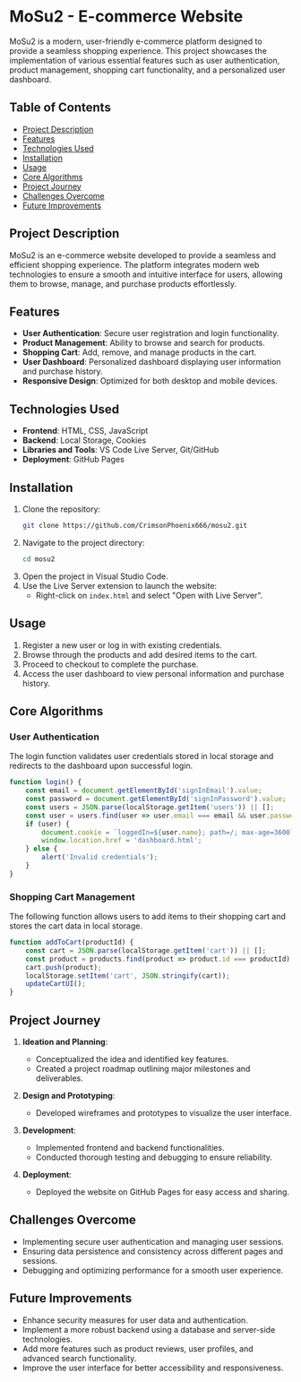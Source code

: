 # MoSu2 - E-commerce Website

MoSu2 is a modern, user-friendly e-commerce platform designed to provide a seamless shopping experience. This project showcases the implementation of various essential features such as user authentication, product management, shopping cart functionality, and a personalized user dashboard.

## Table of Contents
- [Project Description](#project-description)
- [Features](#features)
- [Technologies Used](#technologies-used)
- [Installation](#installation)
- [Usage](#usage)
- [Core Algorithms](#core-algorithms)
- [Project Journey](#project-journey)
- [Challenges Overcome](#challenges-overcome)
- [Future Improvements](#future-improvements)

## Project Description
MoSu2 is an e-commerce website developed to provide a seamless and efficient shopping experience. The platform integrates modern web technologies to ensure a smooth and intuitive interface for users, allowing them to browse, manage, and purchase products effortlessly.

## Features
- **User Authentication**: Secure user registration and login functionality.
- **Product Management**: Ability to browse and search for products.
- **Shopping Cart**: Add, remove, and manage products in the cart.
- **User Dashboard**: Personalized dashboard displaying user information and purchase history.
- **Responsive Design**: Optimized for both desktop and mobile devices.

## Technologies Used
- **Frontend**: HTML, CSS, JavaScript
- **Backend**: Local Storage, Cookies
- **Libraries and Tools**: VS Code Live Server, Git/GitHub
- **Deployment**: GitHub Pages

## Installation
1. Clone the repository:
   ```bash
   git clone https://github.com/CrimsonPhoenix666/mosu2.git
2. Navigate to the project directory:
   ```bash
   cd mosu2
   ```
3. Open the project in Visual Studio Code.
4. Use the Live Server extension to launch the website:
   - Right-click on `index.html` and select "Open with Live Server".

## Usage
1. Register a new user or log in with existing credentials.
2. Browse through the products and add desired items to the cart.
3. Proceed to checkout to complete the purchase.
4. Access the user dashboard to view personal information and purchase history.

## Core Algorithms
### User Authentication
The login function validates user credentials stored in local storage and redirects to the dashboard upon successful login.
```javascript
function login() {
    const email = document.getElementById('signInEmail').value;
    const password = document.getElementById('signInPassword').value;
    const users = JSON.parse(localStorage.getItem('users')) || [];
    const user = users.find(user => user.email === email && user.password === password);
    if (user) {
        document.cookie = `loggedIn=${user.name}; path=/; max-age=3600`;
        window.location.href = 'dashboard.html';
    } else {
        alert('Invalid credentials');
    }
}
```

### Shopping Cart Management
The following function allows users to add items to their shopping cart and stores the cart data in local storage.
```javascript
function addToCart(productId) {
    const cart = JSON.parse(localStorage.getItem('cart')) || [];
    const product = products.find(product => product.id === productId);
    cart.push(product);
    localStorage.setItem('cart', JSON.stringify(cart));
    updateCartUI();
}
```

## Project Journey
1. **Ideation and Planning**:
   - Conceptualized the idea and identified key features.
   - Created a project roadmap outlining major milestones and deliverables.

2. **Design and Prototyping**:
   - Developed wireframes and prototypes to visualize the user interface.

3. **Development**:
   - Implemented frontend and backend functionalities.
   - Conducted thorough testing and debugging to ensure reliability.

4. **Deployment**:
   - Deployed the website on GitHub Pages for easy access and sharing.

## Challenges Overcome
- Implementing secure user authentication and managing user sessions.
- Ensuring data persistence and consistency across different pages and sessions.
- Debugging and optimizing performance for a smooth user experience.

## Future Improvements
- Enhance security measures for user data and authentication.
- Implement a more robust backend using a database and server-side technologies.
- Add more features such as product reviews, user profiles, and advanced search functionality.
- Improve the user interface for better accessibility and responsiveness.
